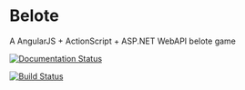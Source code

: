 # Belote
A AngularJS + ActionScript + ASP.NET WebAPI belote game

[![Documentation Status](https://readthedocs.org/projects/belot/badge/?version=latest)](http://belot.readthedocs.io/?badge=latest)

[![Build Status](https://travis-ci.org/valentinJonev/Belote.svg?branch=master)](https://travis-ci.org/valentinJonev/Belote)
